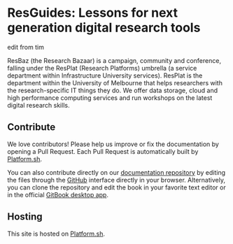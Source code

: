 # ResGuides: Lessons for next generation digital research tools

edit from tim

ResBaz (the Research Bazaar) is a campaign, community and conference, falling under the ResPlat (Research Platforms) umbrella (a service department within Infrastructure University services). ResPlat is the department within the University of Melbourne that helps researchers with the research-specific IT things they do. We offer data storage, cloud and high performance computing services and run workshops on the latest digital research skills.

## Contribute

We love contributors! Please help us improve or fix the documentation by opening a Pull Request. Each Pull Request is automatically built by [Platform.sh](https://platform.sh).

You can also contribute directly on our [documentation repository](https://github.com/drupalcommerce/commerce-docs) by editing the files through the [GitHub](https://github.com/) interface directly in your browser. Alternatively, you can clone the repository and edit the book in your favorite text editor or in the official [GitBook desktop app](https://github.com/GitbookIO/editor).

## Hosting

This site is hosted on [Platform.sh](https://platform.sh).
